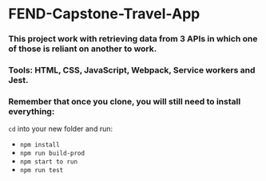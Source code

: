 
# FEND-Capstone-Travel-App


### This project work with retrieving data from 3 APIs in which one of those is reliant on another to work. 

### Tools: HTML, CSS, JavaScript, Webpack, Service workers and Jest.

### Remember that once you clone, you will still need to install everything:
`cd` into your new folder and run:
- `npm install`
- `npm run build-prod `
- `npm start to run` 
- `npm run test`



